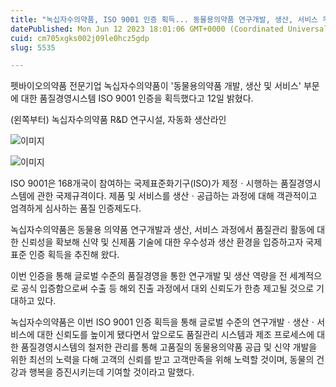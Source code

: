 ```yaml
---
title: "녹십자수의약품, ISO 9001 인증 획득... 동물용의약품 연구개발, 생산, 서비스 우수성 입증"
datePublished: Mon Jun 12 2023 18:01:06 GMT+0000 (Coordinated Universal Time)
cuid: cm705xgks002j09le0hcz5gdp
slug: 5535

---
```



펫바이오의약품 전문기업 녹십자수의약품이 '동물용의약품 개발, 생산 및 서비스' 부문에 대한 품질경영시스템 ISO 9001 인증을 획득했다고 12일 밝혔다.

(왼쪽부터) 녹십자수의약품 R&D 연구시설, 자동화 생산라인

![이미지](https://cdn.hashnode.com/res/hashnode/image/upload/v1739259042458/3ab5ea5a-953d-4db5-8044-c940483445d5.jpeg)

![이미지](https://cdn.hashnode.com/res/hashnode/image/upload/v1739259044213/6f058853-f650-4486-9f04-58d69f257bbb.jpeg)

ISO 9001은 168개국이 참여하는 국제표준화기구(ISO)가 제정ㆍ시행하는 품질경영시스템에 관한 국제규격이다. 제품 및 서비스를 생산ㆍ공급하는 과정에 대해 객관적이고 엄격하게 심사하는 품질 인증제도다.

녹십자수의약품은 동물용 의약품 연구개발과 생산, 서비스 과정에서 품질관리 활동에 대한 신뢰성을 확보해 신약 및 신제품 기술에 대한 우수성과 생산 환경을 입증하고자 국제표준 인증 획득을 추진해 왔다.

이번 인증을 통해 글로벌 수준의 품질경영을 통한 연구개발 및 생산 역량을 전 세계적으로 공식 입증함으로써 수출 등 해외 진출 과정에서 대외 신뢰도가 한층 제고될 것으로 기대하고 있다.

녹십자수의약품은 이번 ISO 9001 인증 획득을 통해 글로벌 수준의 연구개발ㆍ생산ㆍ서비스에 대한 신뢰도를 높이게 됐다면서 앞으로도 품질관리 시스템과 제조 프로세스에 대한 품질경영시스템의 철저한 관리를 통해 고품질의 동물용의약품 공급 및 신약 개발을 위한 최선의 노력을 다해 고객의 신뢰를 받고 고객만족을 위해 노력할 것이며, 동물의 건강과 행복을 증진시키는데 기여할 것이라고 말했다.